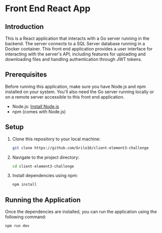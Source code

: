 # Front End React App

## Introduction

This is a React application that interacts with a Go server running in the backend. The server connects to a SQL Server database running in a Docker container. This front end application provides a user interface for interacting with the server's API, including features for uploading and downloading files and handling authentication through JWT tokens.

## Prerequisites

Before running this application, make sure you have Node.js and npm installed on your system. You'll also need the Go server running locally or on a remote server accessible to this front end application.

- Node.js: [Install Node.js](https://nodejs.org/)
- npm (comes with Node.js)

## Setup

1. Clone this repository to your local machine:

    ```bash
    git clone https://github.com/Grilo16/client-element3-challenge
    ```

2. Navigate to the project directory:

    ```bash
    cd client-element3-challenge
    ```

3. Install dependencies using npm:

    ```bash
    npm install
    ```

## Running the Application

Once the dependencies are installed, you can run the application using the following command:

```bash
npm run dev